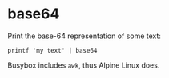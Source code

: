# base64

Print the base-64 representation of some text:

	printf 'my text' | base64

Busybox includes `awk`, thus Alpine Linux does.
